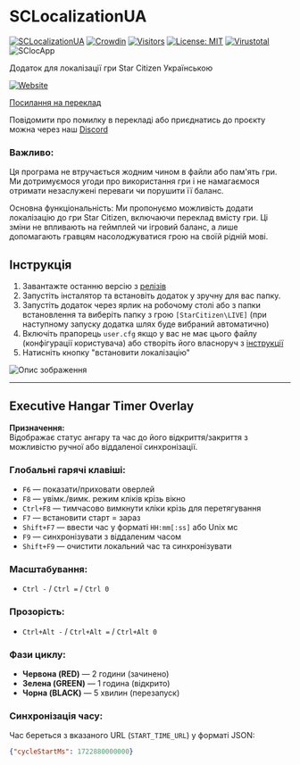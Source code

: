 # SCLocalizationUA
[![SCLocalizationUA](https://img.shields.io/github/release/Vova-Bob/SCLoc_App?include_prereleases&sort=date&label=SCLocalizationUA)](https://github.com/Vova-Bob/SCLoc_App/releases/latest)
[![Crowdin](https://badges.crowdin.net/star-citizen-localization-ua/localized.svg)](https://shorturl.at/dopMW)
[![Visitors](https://api.visitorbadge.io/api/visitors?path=Vova-Bob%2FSCLoc_App&labelColor=%2337d67a&countColor=%23263759&style=plastic&labelStyle=lower)](https://visitorbadge.io/status?path=Vova-Bob%2FSCLoc_App)
[![License: MIT](https://img.shields.io/badge/License-MIT-yellow.svg)](https://github.com/Vova-Bob/SCLoc_App/blob/main/LICENSE)
[![Virustotal](https://img.shields.io/static/v1?label=Virustotal&message=Scan&color=blue)](https://www.virustotal.com/gui/file/709552463786858d54e9285df1e69d8f4acd9130a614b42f4490344b8f7fb70a?nocache=1)
![SClocApp](https://github.com/Vova-Bob/SCLoc_App/blob/main/img/sclocuajpg)

Додаток для локалізації гри Star Citizen Українською

[![Website](https://img.shields.io/website?url=https%3A%2F%2Fsend.monobank.ua%2Fjar%2F44HXkQkorg&up_message=%D0%9F%D1%80%D0%BE%D0%B5%D0%BA%D1%82&style=for-the-badge&label=%D0%9F%D1%96%D0%B4%D1%82%D1%80%D0%B8%D0%BC%D0%B0%D1%82%D0%B8)
](https://send.monobank.ua/jar/44HXkQkorg)

[Посилання на переклад](https://github.com/Vova-Bob/SC_localization_UA)

Повідомити про помилку в перекладі або приєднатись до проєкту можна через наш [Discord](https://discord.gg/TkaN6Yv4VT)

### Важливо:
Ця програма не втручається жодним чином в файли або пам'ять гри. Ми дотримуємося угоди про використання гри і не намагаємося отримати незаслужені переваги чи порушити її баланс.

Основна функціональність:
Ми пропонуємо можливість додати локалізацію до гри Star Citizen, включаючи переклад вмісту гри. Ці зміни не впливають на геймплей чи ігровий баланс, а лише допомагають гравцям насолоджуватися грою на своїй рідній мові.

## Інструкція

1. Завантажте останню версію з [релізів](https://github.com/Vova-Bob/SCLoc_App/releases/latest)
2. Запустіть інсталятор та встановіть додаток у зручну для вас папку.
3. Запустіть додаток через ярлик на робочому столі або з папки встановлення та виберіть папку з грою `[StarCitizen\LIVE]`
   (при наступному запуску додатка шлях буде вибраний автоматично)
4. Включіть прапорець `user.cfg` якщо у вас не має цього файлу (конфігурації користувача) або створіть його власноруч з [інструкції](https://github.com/Vova-Bob/SC_localization_UA)
5. Натисніть кнопку "встановити локалізацію"
   
![Опис зображення](https://github.com/Vova-Bob/SCLoc_App/blob/main/img/8png)

---

## Executive Hangar Timer Overlay

**Призначення:**  
Відображає статус ангару та час до його відкриття/закриття з можливістю ручної або віддаленої синхронізації.

### Глобальні гарячі клавіші:
- `F6` — показати/приховати оверлей  
- `F8` — увімк./вимк. режим кліків крізь вікно  
- `Ctrl+F8` — тимчасово вимкнути кліки крізь для перетягування  
- `F7` — встановити старт = зараз  
- `Shift+F7` — ввести час у форматі `HH:mm[:ss]` або Unix мс  
- `F9` — синхронізувати з віддаленим часом  
- `Shift+F9` — очистити локальний час та синхронізувати

### Масштабування:
- `Ctrl -` / `Ctrl =` / `Ctrl 0`

### Прозорість:
- `Ctrl+Alt -` / `Ctrl+Alt =` / `Ctrl+Alt 0`

### Фази циклу:
- **Червона (RED)** — 2 години (зачинено)  
- **Зелена (GREEN)** — 1 година (відкрито)  
- **Чорна (BLACK)** — 5 хвилин (перезапуск)

### Синхронізація часу:
Час береться з вказаного URL (`START_TIME_URL`) у форматі JSON:
```json
{"cycleStartMs": 1722880000000}
